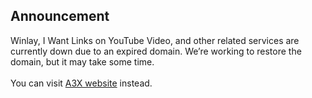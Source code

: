 ## Announcement
Winlay, I Want Links on YouTube Video, and other related services are currently down due to an expired domain. We’re working to restore the domain, but it may take some time. <br><br>
You can visit [A3X website](https://a3x.pages.dev/) instead.

